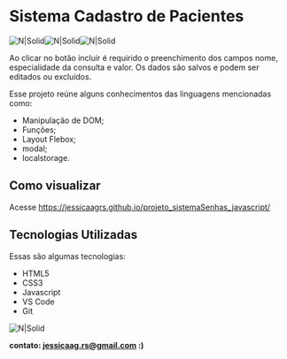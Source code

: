 # Sistema Cadastro de Pacientes

![N|Solid](https://img.icons8.com/color/48/000000/javascript--v1.png)![N|Solid](https://img.icons8.com/color/48/000000/html-5--v1.png)![N|Solid](https://img.icons8.com/external-flaticons-lineal-color-flat-icons/48/000000/external-css-mobile-app-development-flaticons-lineal-color-flat-icons.png)


Ao clicar no botão incluir é requirido o preenchimento dos campos nome, especialidade da consulta e valor. Os dados são salvos e podem ser editados ou excluídos.

Esse projeto reúne alguns conhecimentos das linguagens mencionadas como:

- Manipulação de DOM;
- Funções;
- Layout Flebox;
- modal;
- localstorage.


## Como visualizar

Acesse https://jessicaagrs.github.io/projeto_sistemaSenhas_javascript/

## Tecnologias Utilizadas

Essas são algumas tecnologias:

- HTML5
- CSS3
- Javascript
- VS Code
- Git

![N|Solid](https://uploaddeimagens.com.br/images/004/325/552/full/Screenshot_1.png?1675335954)



**contato: jessicaag.rs@gmail.com :)**
